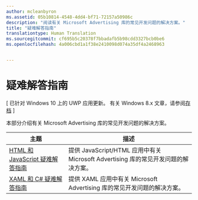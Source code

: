 ```yaml
---
author: mcleanbyron
ms.assetid: 05b10814-4548-4dd4-bf71-72157a50986c
description: "阅读有关 Microsoft Advertising 库的常见开发问题的解决方案。"
title: "疑难解答指南"
translationtype: Human Translation
ms.sourcegitcommit: cf695b5c20378f7bbadafb5b98cdd3327bcb0be6
ms.openlocfilehash: 4a006cbd1a1f38e2410098d074a35df4a2468963


---
```


# 疑难解答指南


\[ 已针对 Windows 10 上的 UWP 应用更新。 有关 Windows 8.x 文章，请参阅[存档](http://go.microsoft.com/fwlink/p/?linkid=619132) \]

本部分介绍有关 Microsoft Advertising 库的常见开发问题的解决方案。

| 主题                                                                                                       | 描述                 |
|-------------------------------------------------------------------------------------------------------------|-----------------------------|
| [HTML 和 JavaScript 疑难解答指南](html-and-javascript-troubleshooting-guide.md)  |  提供 JavaScript/HTML 应用中有关 Microsoft Advertising 库的常见开发问题的解决方案。 |
| [XAML 和 C# 疑难解答指南](xaml-and-c-troubleshooting-guide.md)      |  提供 XAML 应用中有关 Microsoft Advertising 库的常见开发问题的解决方案。    |


 

 



<!--HONumber=Jun16_HO4-->


